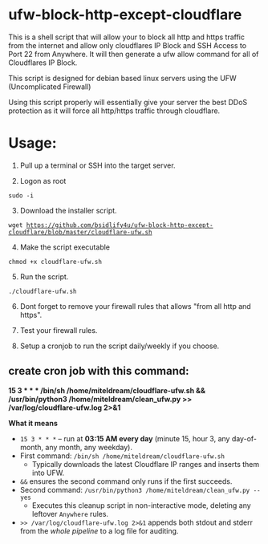 # ufw-block-http-except-cloudflare
This is a shell script that will allow your to block all http and https traffic
from the internet and allow only cloudflares IP Block and SSH Access to Port 22 from Anywhere. It will then generate a ufw allow command
for all of Cloudflares IP Block.

This script is designed for debian based linux servers using the UFW (Uncomplicated Firewall)

Using this script properly will essentially give your server the best DDoS protection as it
will force all http/https traffic through cloudflare.

# Usage:

1. Pull up a terminal or SSH into the target server.

2. Logon as root

<code>sudo -i</code>

3. Download the installer script.

<code>wget https://github.com/bsidlify4u/ufw-block-http-except-cloudflare/blob/master/cloudflare-ufw.sh</code>

4. Make the script executable

<code>chmod +x cloudflare-ufw.sh</code>

5. Run the script.

<code>./cloudflare-ufw.sh</code>

6. Dont forget to remove your firewall rules that allows "from all http and https".

7. Test your firewall rules.

8. Setup a cronjob to run the script daily/weekly if you choose.

## create cron job with this command:

**15 3 * * * /bin/sh /home/miteldream/cloudflare-ufw.sh && /usr/bin/python3 /home/miteldream/clean_ufw.py >> /var/log/cloudflare-ufw.log 2>&1**

**What it means**
* `15 3 * * *` – run at **03:15 AM every day** (minute 15, hour 3, any day-of-month, any month, any weekday).
* First command: `/bin/sh /home/miteldream/cloudflare-ufw.sh`
  * Typically downloads the latest Cloudflare IP ranges and inserts them into UFW.
* `&&` ensures the second command only runs if the first succeeds.
* Second command: `/usr/bin/python3 /home/miteldream/clean_ufw.py --yes`
  * Executes this cleanup script in non-interactive mode, deleting any leftover `Anywhere` rules.
* `>> /var/log/cloudflare-ufw.log 2>&1` appends both stdout and stderr from the *whole pipeline* to a log file for auditing.
